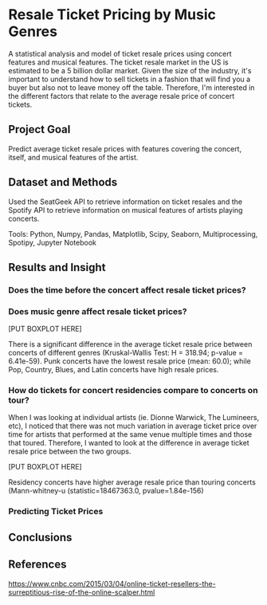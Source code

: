 # Resale Ticket Pricing by Music Genres

A statistical analysis and model of ticket resale prices using concert features and musical features. The ticket resale market in the US is estimated to be a 5 billion dollar market. Given the size of the industry, it's important to understand how to sell tickets in a fashion that will find you a buyer but also not to leave money off the table. Therefore, I'm interested in the different factors that relate to the average resale price of concert tickets. 

## Project Goal
Predict average ticket resale prices with features covering the concert, itself, and musical features of the artist.

## Dataset and Methods

Used the SeatGeek API to retrieve information on ticket resales and the Spotify API to retrieve information on musical features of artists playing concerts.  

Tools: Python, Numpy, Pandas, Matplotlib, Scipy, Seaborn, Multiprocessing, Spotipy, Jupyter Notebook

## Results and Insight

### Does the time before the concert affect resale ticket prices?


### Does music genre affect resale ticket prices?
[PUT BOXPLOT HERE]

There is a significant difference in the average ticket resale price between concerts of different genres (Kruskal-Wallis Test: H = 318.94; p-value = 6.41e-59). Punk concerts have the lowest resale price (mean: 60.0); while Pop, Country, Blues, and Latin concerts have high resale prices. 

### How do tickets for concert residencies compare to concerts on tour?

When I was looking at individual artists (ie. Dionne Warwick, The Lumineers, etc), I noticed that there was not much variation in average ticket price over time for artists that performed at the same venue multiple times and those that toured. Therefore, I wanted to look at the difference in average ticket resale price between the two groups. 

[PUT BOXPLOT HERE]

Residency concerts have higher average resale price than touring concerts (Mann-whitney-u (statistic=18467363.0, pvalue=1.84e-156)

### Predicting Ticket Prices

## Conclusions

## References
https://www.cnbc.com/2015/03/04/online-ticket-resellers-the-surreptitious-rise-of-the-online-scalper.html
